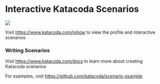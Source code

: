# Interactive Katacoda Scenarios

[![](http://shields.katacoda.com/katacoda/johow/count.svg)](https://www.katacoda.com/johow "Get your profile on Katacoda.com")

Visit https://www.katacoda.com/johow to view the profile and interactive scenarios

### Writing Scenarios
Visit https://www.katacoda.com/docs to learn more about creating Katacoda scenarios

For examples, visit https://github.com/katacoda/scenario-example
